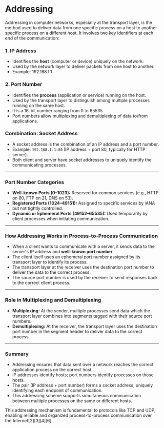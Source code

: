 # Addressing

Addressing in computer networks, especially at the transport layer, is the method used to deliver data from one specific process on a host to another specific process on a different host. It involves two key identifiers at each end of the communication:

### 1. **IP Address**
- Identifies the **host** (computer or device) uniquely on the network.
- Used by the network layer to deliver packets from one host to another.
- Example: 192.168.1.1

### 2. **Port Number**
- Identifies the **process** (application or service) running on the host.
- Used by the transport layer to distinguish among multiple processes running on the same host.
- It is a 16-bit number ranging from 0 to 65535.
- Port numbers allow multiplexing and demultiplexing of data to/from applications.
  
### Combination: **Socket Address**
- A socket address is the combination of an IP address and a port number.
- Example: `192.168.1.1:80` (IP address + port 80, typically for HTTP server).
- Both client and server have socket addresses to uniquely identify the communicating processes.

---

### Port Number Categories
- **Well-known Ports (0–1023):** Reserved for common services (e.g., HTTP on 80, FTP on 21, DNS on 53).
- **Registered Ports (1024–49151):** Assigned to specific services by IANA but not tightly controlled.
- **Dynamic or Ephemeral Ports (49152–65535):** Used temporarily by client processes when initiating communication.

---

### How Addressing Works in Process-to-Process Communication
- When a client wants to communicate with a server, it sends data to the server's IP address and **well-known port number**.
- The client itself uses an ephemeral port number assigned by its transport layer to identify its process.
- The transport layer at the receiver uses the destination port number to deliver the data to the correct process.
- The source port number is used by the receiver to send responses back to the correct client process.

---

### Role in Multiplexing and Demultiplexing
- **Multiplexing:** At the sender, multiple processes send data which the transport layer combines into segments tagged with their source port numbers.
- **Demultiplexing:** At the receiver, the transport layer uses the destination port number in the segment header to deliver data to the correct process.

---

### Summary
- Addressing ensures that data sent over a network reaches the correct application process on the correct host.
- IP addresses identify hosts; port numbers identify processes on those hosts.
- The pair (IP address + port number) forms a socket address, uniquely identifying each endpoint of communication.
- This addressing scheme supports simultaneous communication between multiple processes on the same or different hosts.

This addressing mechanism is fundamental to protocols like TCP and UDP, enabling reliable and organized process-to-process communication over the Internet[2][3][4][6].


